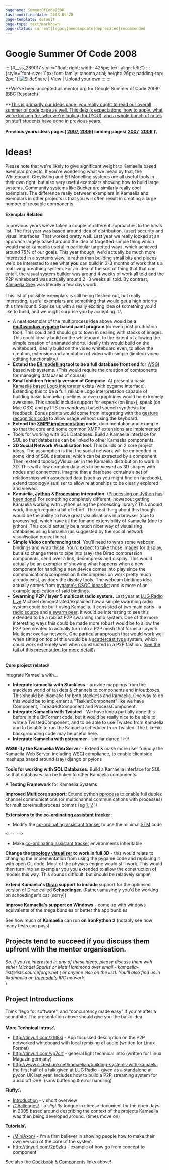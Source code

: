```yaml
---
pagename: SummerOfCode2008
last-modified-date: 2008-09-20
page-template: default
page-type: text/markdown
page-status: current|legacy|needsupdate|deprecated|recommended
---
```

Google Summer Of Code 2008
==========================

::: {#__ss_289017 style="float: right; width: 425px; text-align: left;"}
::: {style="font-size: 11px; font-family: tahoma,arial; height: 26px; padding-top: 2px;"}
[![SlideShare](http://static.slideshare.net/swf/logo_embd.png)](http://www.slideshare.net/?src=embed)
\|
[View](http://www.slideshare.net/kamaelian/sociable-software?src=embed "View 'Sociable Software' on SlideShare")
\| [Upload your own](http://www.slideshare.net/upload?src=embed)
:::
:::

**We\'ve been accepted as mentor org for Google Summer of Code 2008!
([BBC Research](http://www.bbc.co.uk/rd/))\
\
**[This is primarily our ideas page, you really ought to read our
overall summer of code page as well. This details expectations, how to
apply, what we\'re looking for, who we\'re looking for (YOU), and a
whole bunch of notes on stuff students have done in previous
years.](/SummerOfCode.html)\
**\
Previous years ideas pages( [2007](/SummerOfCode2007.html),
[2006)](/cgi-bin/projects/blog.cgi) landing pages(**
**[2007](/SummerOfCode.html),** **[2006](/SummerOfCode2006.html)
)**\

Ideas!
======

Please note that we\'re likely to give significant weight to Kamaelia
based exemplar projects. If you\'re wondering what we mean by that, the
Whiteboard, Greylisting and ER Modelling systems are all useful tools in
their own right, but also very useful exemplars showing how to build
large systems. Community systems like Bucker are similarly really cool
exemplars. The difference really between exemplars in Kamaelia and
exemplars in other projects is that you will often result in creating a
large number of reusable components.\
**\
Exemplar Related**\
\
In previous years we\'ve taken a couple of different approaches to the
ideas list. The first year was based around idea of distribution, (user)
security and visual interfaces. That worked pretty well. Last year we
really looked at an approach largely based around the idea of targetted
simple thing which would make kamaelia useful in particular targetted
ways, which achieved around 75% of our goals. This year though, we\'d
actually be much more interested in a systems view. ie rather than
building small bits and pieces we\'d be interested to see what **you**
can build in 2-3 months of work that\'s a real living breathing system.
For an idea of the sort of thing that that can entail, the visual system
builder was around 4 weeks of work all told and the P2P whiteboard was
actually around 2 -3 weeks all told. By contrast, [Kamaelia
Grey](/KamaeliaGrey.html) was literally a few days work.\
\
This list of possible exemplars is still being fleshed out, but really
interesting, useful exemplars are something that would get a high
priority this time round. Suprise us with a really exciting idea of
something you\'d like to build, and we might surprise you by accepting
it.\

-   A neat exemplar of the multiprocess idea above would be a
    **[multiwindow pygame](http://yeoldeclue.com/cgi-bin/blog/blog.cgi?rm=viewpost&nodeid=1196129474)
    based paint program** (or even post production tool). This could and
    should go to town in dealing with stacks of images. This could
    ideally build on the whiteboard, to the extent of allowing the
    simple creation of animated shorts. Ideally this would build on the
    whiteboard, ideally build on the video whiteboard even, to allow the
    creation, extension and annotation of video with simple (limited)
    video editting functionality.\
-   **Extend the [ER modelling](http://yeoldeclue.com/cgi-bin/blog/blog.cgi?rm=viewpost&nodeid=1195955570)
    tool to be a full database front end** for
    [WSGI](http://www.python.org/dev/peps/pep-0333/) based web systems.
    (This would require the creation of comtponents for managing
    databases of course)
-   **Small children friendly version of Compose**. At present a basic
    [Kamaelia based Logo interpreter](http://kamaelia.svn.sourceforge.net/viewvc/kamaelia/trunk/Sketches/MPS/KamaeliaKids.py?view=markup)
    exists (with pygame interface). Extending this to be a full,
    reliable Logo interpretation capable of building basic kamaelia
    pipelines or even graphlines would be extremely awesome. This should
    include support for espeak (on linux), speak (on Mac OSX) and pyTTS
    (on windows) based speech synthesis for feedback. Bonus points would
    come from integrating with the [gesture recognition
    code](http://kamaelia.svn.sourceforge.net/viewvc/kamaelia/trunk/Sketches/MH/GestureRecognition/)
    to allow usage without using the keyboard.
-   **Extend the [XMPP implementation](http://trac.defuze.org/wiki/headstock) code,**
    documentation and example so that the core and some common XMPP
    extensions are implemented
-   Tools for working with SQL Databases. Build a Kamaelia interface for
    SQL so that databases can be linked to other Kamaelia components.
-   **3D Social Network Visualisation tool**. This builds on 2 core
    project ideas. The assumption is that the social network will be
    embedded in some kind of SQL database, which can be extracted by a
    component. Then, extend topologyVisualiser in the Kamaelia
    distribution to work in 3D. This will allow complex datasets to be
    viewed as 3D shapes with nodes and connectors. Imagine that a
    database contains a set of relationships with assocated data (such
    as you might find on facebook), extend topologyVisualiser to allow
    relationships to be clearly explored and viewed.
-   **Kamaelia, [Jython](http://www.jython.org/Project/index.html)** **&
    [Processing](http://processing.org/)** **integration.** ([Processing
    on Jython has been done](http://itp.nyu.edu/blogs/drawingmachines/2008/02/10/jythonprocessing-fun/))
    For something completely different, howabout getting Kamaelia
    working with Jython using the processing library? This should work,
    though require a bit of effort. The neat thing about this though
    would be the ability to have great visualisations in a browser (due
    to processing), which have all the fun and extensibility of Kamaelia
    (due to jython). This could actually be a much nicer way of
    visualising databases using kamaelia (as suggested by the social
    network visualisation project idea)
-   **Simple Video conferencing tool.** You\'ll need to wrap some webcam
    bindings and wrap those. You\'d expect to take those images for
    display, but also change them to pipe into (say) the Dirac
    compression components, send over a link, decompress and display.
    This would actually be an exemplar of showing what happens when a
    new component for handling a new device comes into play since the
    communications/compression & decompression work pretty much already
    exist, as does the display tools. The webcam bindings idea actually
    comes from [pygame\'s GSOC ideas list](http://www.pygame.org/wiki/gsoc2008ideas) and is more of an
    example application of said bindings.
-   **Swarming P2P / layer 5 multicast radio system.** Last year at [LUG
    Radio Live](http://www.lugradio.org/live/2007/index.php/Main_Page)
    Michael demonstrated/explained how a simple swarming radio system
    could be built using Kamaelia. It consisted of two main parts - a
    [radio source](http://kamaelia.svn.sourceforge.net/viewvc/kamaelia/trunk/Sketches/MPS/LUGRadio/SimpleSwarmRadioSource.py?revision=3294&view=markup)
    and [a swarm peer](http://kamaelia.svn.sourceforge.net/viewvc/kamaelia/trunk/Sketches/MPS/LUGRadio/SimpleSwarm.py?revision=3293&view=markup).
    It would be interesting to see this extended to be a robust P2P
    swarming radio system. One of the more interesting ways this could
    be made more robust would be to allow the P2P tree created to
    actually turn into a P2P mesh that forms a Layer 5 Multicast overlay
    network. One particular approach that would work well when sitting
    on top of this would be a [scattercast type](http://research.chawathe.com/people/yatin/publications/)
    system, which could work extremely well when constructed in a P2P
    fashion. ([see the tail of this presentation for more
    detail](http://www.slideshare.net/kamaelian/building-systems-with-kamaelia))\

\
**Core project related**\

Integrate Kamaelia with\...

-   **Integrate kamaelia with Stackless** - provide mappings from the
    stackless world of tasklets & channels to components and
    in/outboxes. This should be idiomatic for both stackless and
    kamaelia. One way to do this would be to implement a
    \"TaskletComponent\" like we have Component, ThreadedComponent and
    ProcessComponent.
-   **Integrate Kamaelia with Twisted** - We have kinda partially done
    this before in the BitTorrent code, but it would be really nice to
    be able to write a TwistedComponent, and to be able to use Twisted
    from Kamaelia and to be able to run the Kamaelia scheduler from
    Twisted. The LikeFile backgrounding code may be useful here.
-   **Integrate Kamaelia with gstreamer** - similar dance ! :-)\

**WSGI-ify the Kamaelia Web Server** - Extend & make more user friendly
the Kamaelia Web Server, including
[WSGI](http://www.python.org/dev/peps/pep-0333/) compliance, to enable
clientside mashups based around (say) django or pylons

**Tools for working with SQL Databases.** Build a Kamaelia interface for
SQL so that databases can be linked to other Kamaelia components.

A **Testing Framework** for Kamaelia Systems

**Improved Multicore support:** Extend python
[pprocess](http://www.boddie.org.uk/python/pprocess.html) to enable full
duplex channel communications (or multichannel communications with
processes) for multicore/multiprocess comms (eg
[1,](http://yeoldeclue.com/cgi-bin/blog/blog.cgi?rm=viewpost&nodeid=1196029230)
[2](http://yeoldeclue.com/cgi-bin/blog/blog.cgi?rm=viewpost&nodeid=1196129474)
)\

**Extensions to the [co-ordinating assistant
tracker](/Docs/Axon/Axon.CoordinatingAssistantTracker.html)** :

-   Modify the [co-ordinating assistant
    tracker](/Docs/Axon/Axon.CoordinatingAssistantTracker.html)
    to use the minimal [STM](/STM.html) code

```{=html}
<!-- -->
```
-   Make [co-ordinating assistant
    tracker](/Docs/Axon/Axon.CoordinatingAssistantTracker.html)
    environments inheritable

**Change the [topology
visualiser](/Components/pydoc/Kamaelia.Visualisation.PhysicsGraph.TopologyViewer.html)
to work in full 3D** - this would relate to changing the implementation
from using the pygame code and replacing it with open GL code. Most of
the physics engine would still work. This would then turn into an
exemplar you you extended to allow the construction of models this way.
This sounds difficult, but should be relatively simple\

**Extend Kamaelia\'s [Dirac](http://dirac.sourceforge.net/) support to
include** support for the optimsed version of
[Dirac](http://dirac.sourceforge.net/) called
**[Schoedinger.](http://schrodinger.sourceforge.net/ideas.php)** (Rather
amusingly you\'d be working on schoedinger\'s cat (sorry))

**Improve Kamaelia\'s support on Windows** - come up with windows
equivalents of the mega bundles or better the app bundles

See how much of **Kamaelia** can run **on IronPython 2** (notably see
how many tests can pass)

**Projects tend to succeed if you** **discuss them upfront with the mentor organisation.**
------------------------------------------------------------------------------------------

*So, if you\'re interested in any of these ideas, please discuss them
with either Michael Sparks or Matt Hammond over email -
kamaelia-list\@lists.sourceforge.net ( or anyone else on the list).
You\'ll also find us in \#kamaelia on
[freenode\'s](http://freenode.net/) IRC network.*\
\

Project Introductions
---------------------

Think \"lego for software\", and \"concurrency made easy\" if you\'re
after a soundbite. The presentation above should give you the basic
idea\
\
**More Technical intros:**\

-   <http://tinyurl.com/2hl8kj> - App focussed description on the P2P
    networked whiteboard with local remixing of audio (written for Linux
    Format)
-   <http://tinyurl.com/yp7crf> - general light technical intro (written
    for Linux Magazin germany)
-   <http://www.slideshare.net/kamaelian/building-systems-with-kamaelia>
    the first half of a talk given at LUG Radio - given as a standalone
    at pycon UK last year. Includes how to build a P2P streaming system
    for audio off DVB. (sans buffering & error handling)

**Fluffy:**\

-   [Introduction](/Introduction.html) - v short overview
-   [/Challenges/](/Challenges/) -
    a *slightly* tongue in cheese document for the open days in 2005
    based around describing the context of the projects Kamaelia was
    then being developed around. (times move on)

**Tutorials**\

-   [/MiniAxon/](/MiniAxon/) -
    I\'m a firm believer in showing people how to make their own version
    of the core of the system.
-   <http://tinyurl.com/2p9zku> - example of how go from concept to
    component

See also the [Cookbook](/Cookbook.html) &
[Components](/Components.html) links above!
